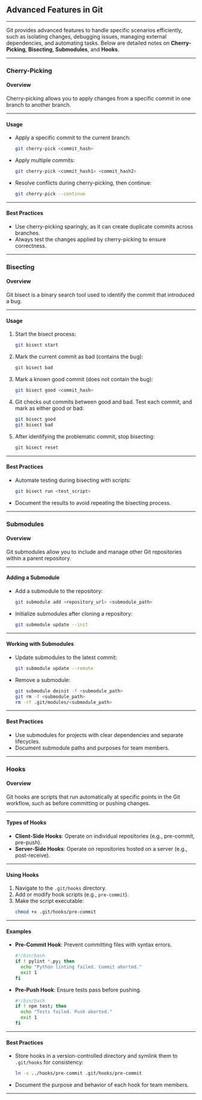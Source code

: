 ## **Advanced Features in Git**

---

Git provides advanced features to handle specific scenarios efficiently, such as isolating changes, debugging issues, managing external dependencies, and automating tasks. Below are detailed notes on **Cherry-Picking**, **Bisecting**, **Submodules**, and **Hooks**.

---

### **Cherry-Picking**

#### **Overview**
Cherry-picking allows you to apply changes from a specific commit in one branch to another branch.

---

#### **Usage**
- Apply a specific commit to the current branch:
  ```bash
  git cherry-pick <commit_hash>
  ```
- Apply multiple commits:
  ```bash
  git cherry-pick <commit_hash1> <commit_hash2>
  ```
- Resolve conflicts during cherry-picking, then continue:
  ```bash
  git cherry-pick --continue
  ```

---

#### **Best Practices**
- Use cherry-picking sparingly, as it can create duplicate commits across branches.
- Always test the changes applied by cherry-picking to ensure correctness.

---

### **Bisecting**

#### **Overview**
Git bisect is a binary search tool used to identify the commit that introduced a bug.

---

#### **Usage**
1. Start the bisect process:
   ```bash
   git bisect start
   ```
2. Mark the current commit as bad (contains the bug):
   ```bash
   git bisect bad
   ```
3. Mark a known good commit (does not contain the bug):
   ```bash
   git bisect good <commit_hash>
   ```
4. Git checks out commits between good and bad. Test each commit, and mark as either good or bad:
   ```bash
   git bisect good
   git bisect bad
   ```
5. After identifying the problematic commit, stop bisecting:
   ```bash
   git bisect reset
   ```

---

#### **Best Practices**
- Automate testing during bisecting with scripts:
  ```bash
  git bisect run <test_script>
  ```
- Document the results to avoid repeating the bisecting process.

---

### **Submodules**

#### **Overview**
Git submodules allow you to include and manage other Git repositories within a parent repository.

---

#### **Adding a Submodule**
- Add a submodule to the repository:
  ```bash
  git submodule add <repository_url> <submodule_path>
  ```
- Initialize submodules after cloning a repository:
  ```bash
  git submodule update --init
  ```

---

#### **Working with Submodules**
- Update submodules to the latest commit:
  ```bash
  git submodule update --remote
  ```
- Remove a submodule:
  ```bash
  git submodule deinit -f <submodule_path>
  git rm -f <submodule_path>
  rm -rf .git/modules/<submodule_path>
  ```

---

#### **Best Practices**
- Use submodules for projects with clear dependencies and separate lifecycles.
- Document submodule paths and purposes for team members.

---

### **Hooks**

#### **Overview**
Git hooks are scripts that run automatically at specific points in the Git workflow, such as before committing or pushing changes.

---

#### **Types of Hooks**
- **Client-Side Hooks**: Operate on individual repositories (e.g., pre-commit, pre-push).
- **Server-Side Hooks**: Operate on repositories hosted on a server (e.g., post-receive).

---

#### **Using Hooks**
1. Navigate to the `.git/hooks` directory.
2. Add or modify hook scripts (e.g., `pre-commit`).
3. Make the script executable:
   ```bash
   chmod +x .git/hooks/pre-commit
   ```

---

#### **Examples**
- **Pre-Commit Hook**: Prevent committing files with syntax errors.
  ```bash
  #!/bin/bash
  if ! pylint *.py; then
    echo "Python linting failed. Commit aborted."
    exit 1
  fi
  ```
- **Pre-Push Hook**: Ensure tests pass before pushing.
  ```bash
  #!/bin/bash
  if ! npm test; then
    echo "Tests failed. Push aborted."
    exit 1
  fi
  ```

---

#### **Best Practices**
- Store hooks in a version-controlled directory and symlink them to `.git/hooks` for consistency:
  ```bash
  ln -s ../hooks/pre-commit .git/hooks/pre-commit
  ```
- Document the purpose and behavior of each hook for team members.

---
